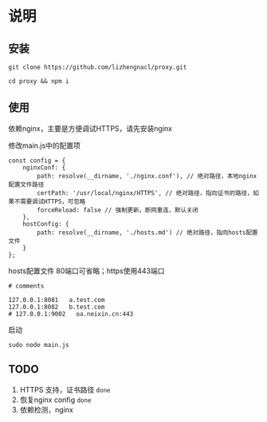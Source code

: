 # 说明

## 安装
```
git clone https://github.com/lizhengnacl/proxy.git

cd proxy && npm i
```

## 使用
依赖nginx，主要是方便调试HTTPS，请先安装nginx

修改main.js中的配置项

```
const config = {
    nginxConf: {
        path: resolve(__dirname, './nginx.conf'), // 绝对路径，本地nginx配置文件路径
        certPath: '/usr/local/nginx/HTTPS', // 绝对路径，指向证书的路径，如果不需要调试HTTPS，可忽略
        forceReload: false // 强制更新，断网重连，默认关闭
    },
    hostConfig: {
        path: resolve(__dirname, './hosts.md') // 绝对路径，指向hosts配置文件
    }
};
```

hosts配置文件
80端口可省略；https使用443端口

```
# comments

127.0.0.1:8081   a.test.com
127.0.0.1:8082   b.test.com
# 127.0.0.1:9002   oa.neixin.cn:443
```

启动

```
sudo node main.js
```

## TODO
1. HTTPS 支持，证书路径 `done`
2. 恢复nginx config `done`
3. 依赖检测，nginx